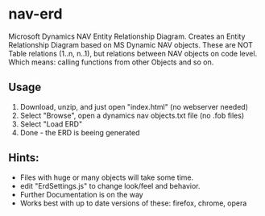 # nav-erd
Microsoft Dynamics NAV Entity Relationship Diagram.
Creates an Entity Relationship Diagram based on MS Dynamic NAV objects.
These are NOT Table relations (1..n, n..1), but relations between NAV objects on code level. Which means: calling functions from other Objects and so on.

## Usage
1. Download, unzip, and just open "index.html" (no webserver needed)
2. Select "Browse", open a dynamics nav objects.txt file (no .fob files)
3. Select "Load ERD"
4. Done - the ERD is beeing generated

## Hints:
- Files with huge or many objects will take some time.
- edit "ErdSettings.js" to change look/feel and behavior.
- Further Documentation is on the way
- Works best with up to date versions of these: firefox, chrome, opera 
